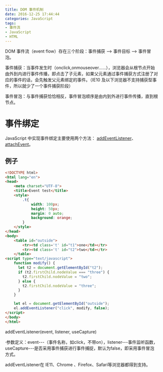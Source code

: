 ```yaml
---
title: DOM 事件机制
date: 2016-12-25 17:44:44
categories: JavaScript
tags:
- 事件流
- JavaScript
- HTML
---
```


DOM 事件流（event  flow）存在三个阶段：事件捕获 --> 事件目标 --> 事件冒泡。

事件捕获：当事件发生时（onclick,onmouseover……），浏览器会从根节点开始由外到内进行事件传播，即点击了子元素，如果父元素通过事件捕获方式注册了对应的事件的话，会先触发父元素绑定的事件。（IE10 及以下浏览器不支持捕获型事件，所以就少了一个事件捕获阶段）

事件冒泡：与事件捕获恰恰相反，事件冒泡顺序是由内到外进行事件传播，直到根节点。
<!-- more -->
# 事件绑定

JavaScript 中实现事件绑定主要使用两个方法： [addEventListener](https://developer.mozilla.org/en-US/docs/Web/API/EventTarget/addEventListener)、[attachEvent](https://developer.mozilla.org/en-US/docs/Web/API/EventTarget/attachEvent)。

## 例子

```html
<!DOCTYPE html>
<html lang="en">
<head>
	<meta charset="UTF-8">
	<title>Event test</title>
	<style>
	    .t{
	        width: 100px;
	        height: 50px;
	        margin: 0 auto;
	        background: orange;
	    }
	</style>
</head>
<body>
	<table id="outside">
    	<tr><td class='t' id="t1">one</td></tr>
    	<tr><td class='t' id="t2">two</td></tr>
	</table>
<script type="text/javascript">
	function modify() {
	  let t2 = document.getElementById("t2");
	  if (t2.firstChild.nodeValue === "three") {
	    t2.firstChild.nodeValue = "two";
	  } else {
	    t2.firstChild.nodeValue = "three";
	  }
	}

	let el = document.getElementById("outside");
	el.addEventListener("click", modify, false);
</script>
</body>
</html>
```
addEventListener(event, listener, useCapture)　　

·参数定义：event---（事件名称，如click，不带on），listener---事件监听函数，useCapture---是否采用事件捕获进行事件捕捉，默认为false，即采用事件冒泡方式。

addEventListener在 IE11、Chrome 、Firefox、Safari等浏览器都得到支持。

